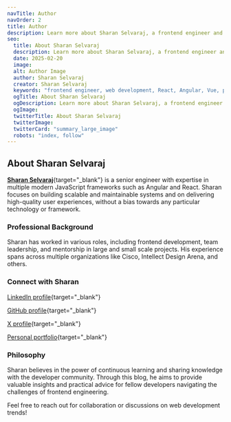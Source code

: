 ```yaml
---
navTitle: Author
navOrder: 2
title: Author
description: Learn more about Sharan Selvaraj, a frontend engineer and author of this blog.
seo:
  title: About Sharan Selvaraj
  description: Learn more about Sharan Selvaraj, a frontend engineer and author of this blog.
  date: 2025-02-20
  image:
  alt: Author Image
  author: Sharan Selvaraj
  creator: Sharan Selvaraj
  keywords: "frontend engineer, web development, React, Angular, Vue, programming, technology"
  ogTitle: About Sharan Selvaraj
  ogDescription: Learn more about Sharan Selvaraj, a frontend engineer and author of this blog.
  ogImage:
  twitterTitle: About Sharan Selvaraj
  twitterImage:
  twitterCard: "summary_large_image"
  robots: "index, follow"
---
```


## About Sharan Selvaraj

[**Sharan Selvaraj**](https://shrunsprint89.github.io/){target="\_blank"} is a senior engineer with expertise in multiple modern JavaScript frameworks such as Angular and React. Sharan focuses on building scalable and maintainable systems and on delivering high-quality user experiences, without a bias towards any particular technology or framework.

### Professional Background

Sharan has worked in various roles, including frontend development, team leadership, and mentorship in large and small scale projects. His experience spans across multiple organizations like Cisco, Intellect Design Arena, and others.

### Connect with Sharan

[LinkedIn profile](https://www.linkedin.com/in/sharanselvaraj/){target="\_blank"}

[GitHub profile](https://github.com/shrunsprint89){target="\_blank"}

[X profile](https://x.com/shrunSpeak){target="\_blank"}

[Personal portfolio](https://shrunsprint89.github.io/){target="\_blank"}

### Philosophy

Sharan believes in the power of continuous learning and sharing knowledge with the developer community. Through this blog, he aims to provide valuable insights and practical advice for fellow developers navigating the challenges of frontend engineering.

Feel free to reach out for collaboration or discussions on web development trends!
